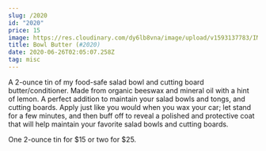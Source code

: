 ```yaml
---
slug: /2020
id: "2020"
price: 15
image: https://res.cloudinary.com/dy6lb8vna/image/upload/v1593137783/IMG_8193_2.jpg
title: Bowl Butter (#2020)
date: 2020-06-26T02:05:07.258Z
tag: misc
---
```

A 2-ounce tin of my food-safe salad bowl and cutting board butter/conditioner.  Made from organic beeswax and mineral oil with a hint of lemon.  A perfect addition to maintain your salad bowls and tongs, and cutting boards.  Apply just like you would when you wax your car; let stand for a few minutes, and then buff off to reveal a polished and protective coat that will help maintain your favorite salad bowls and cutting boards.

One 2-ounce tin for $15 or two for $25.